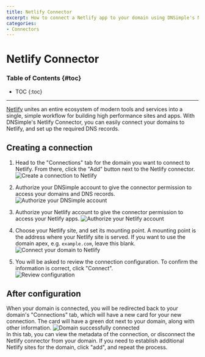 ```yaml
---
title: Netlify Connector
excerpt: How to connect a Netlify app to your domain using DNSimple's Netlify Connector
categories:
- Connectors
---
```


# Netlify Connector

### Table of Contents {#toc}

* TOC
{:toc}

---

[Netlify](https://www.netlify.com) unites an entire ecosystem of modern tools and services into a single, simple workflow for building high performance sites and apps. With DNSimple's Netlify Connector, you can easily connect your domains to Netlify, and set up the required DNS records.

## Creating a connection

1. Head to the "Connections" tab for the domain you want to connect to Netlify. From there, click the "Add" button next to the Netlify connector.  
   ![Create a connection to Netlify](/files/netlify-connector-add-connector.png)


2. Authorize your DNSimple account to give the connector permission to access your domains and DNS records.
   ![Authorize your DNSimple account](/files/netlify-connector-authenticate-dnsimple.png)
   

3. Authorize your Netlify account to give the connector permission to access your Netlify apps.
![Authorize your Netlify account](/files/netlify-connector-connect-netlify.png)
   

4. Choose your Netlify site, and set its mounting point.
   <info>
   A mounting point is the address where your Netlify site is served. If you want to use the domain apex, e.g. `example.com`, leave this blank.
   </info>  
   ![Connect your domain to Netlify](/files/netlify-connector-connect-domain.png)
   

5. You will be asked to review the connection configuration. To confirm the information is correct, click "Connect".   
![Review configuration](/files/netlify-connector-confirm-config.png)
   
## After configuration
   
When your domain is connected, you will be redirected back to your domain's "Connections" tab, which will have a new card for your new connection. The card will have a green dot next to your domain, along with other information.
![Domain successfully connected](/files/netlify-connector-domain-connected.png)  
In this tab, you can view the metadata of the connection, or disconnect the Netlify connector from your domain. If you need to establish additional Netlify sites for the domain, click "add", and repeat the process.
   
